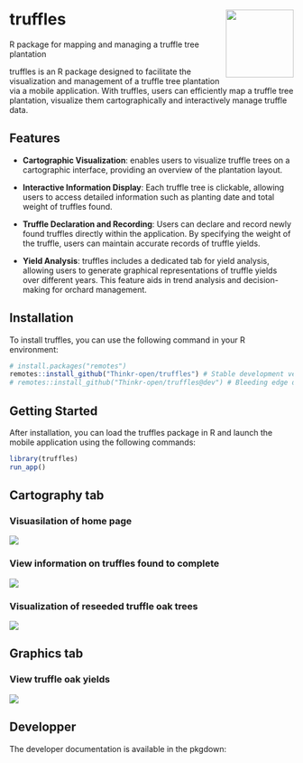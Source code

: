 
<!-- README.md is generated from README.Rmd. Please edit that file -->

# truffles <img src="man/figures/hex-truffles.png" align="right" alt="" width="120" />

R package for mapping and managing a truffle tree plantation

truffles is an R package designed to facilitate the visualization and
management of a truffle tree plantation via a mobile application. With
truffles, users can efficiently map a truffle tree plantation, visualize
them cartographically and interactively manage truffle data.

## Features

- **Cartographic Visualization**: enables users to visualize truffle
  trees on a cartographic interface, providing an overview of the
  plantation layout.

- **Interactive Information Display**: Each truffle tree is clickable,
  allowing users to access detailed information such as planting date
  and total weight of truffles found.

- **Truffle Declaration and Recording**: Users can declare and record
  newly found truffles directly within the application. By specifying
  the weight of the truffle, users can maintain accurate records of
  truffle yields.

- **Yield Analysis**: truffles includes a dedicated tab for yield
  analysis, allowing users to generate graphical representations of
  truffle yields over different years. This feature aids in trend
  analysis and decision-making for orchard management.

## Installation

To install truffles, you can use the following command in your R
environment:

``` r
# install.packages("remotes")
remotes::install_github("Thinkr-open/truffles") # Stable development version
# remotes::install_github("Thinkr-open/truffles@dev") # Bleeding edge development version
```

## Getting Started

After installation, you can load the truffles package in R and launch
the mobile application using the following commands:

``` r
library(truffles)
run_app()
```

## Cartography tab

### Visuasilation of home page

![](man/figures/accueil.png)

### View information on truffles found to complete

![](man/figures/infoacompleter.png)

### Visualization of reseeded truffle oak trees

![](man/figures/reensemence.png)

## Graphics tab

### View truffle oak yields

![](man/figures/dataviz.png)

## Developper

The developer documentation is available in the pkgdown:
